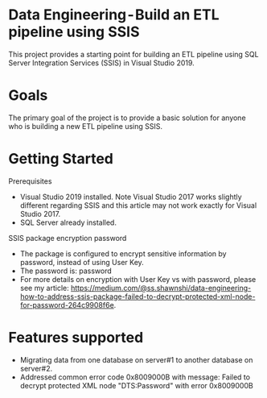 # Data Engineering - Build an ETL pipeline using SSIS
This project provides a starting point for building an ETL pipeline using SQL Server Integration Services (SSIS) in Visual Studio 2019.

# Goals
The primary goal of the project is to provide a basic solution for anyone who is building a new ETL pipeline using SSIS.

# Getting Started
Prerequisites
* Visual Studio 2019 installed. Note Visual Studio 2017 works slightly different regarding SSIS and this article may not work exactly for Visual Studio 2017.
* SQL Server already installed.

SSIS package encryption password
- The package is configured to encrypt sensitive information by password, instead of using User Key.
- The password is: password
- For more details on encryption with User Key vs with password, please see my article: https://medium.com/@ss.shawnshi/data-engineering-how-to-address-ssis-package-failed-to-decrypt-protected-xml-node-for-password-264c9908f6e.

# Features supported
* Migrating data from one database on server#1 to another database on server#2.
* Addressed common error code 0x8009000B with message: Failed to decrypt protected XML node "DTS:Password" with error 0x8009000B
